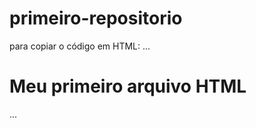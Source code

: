 # primeiro-repositorio

para copiar o código em HTML:
...
<html>
  <h1>Meu primeiro arquivo HTML</h1>
  </html>
  ...

